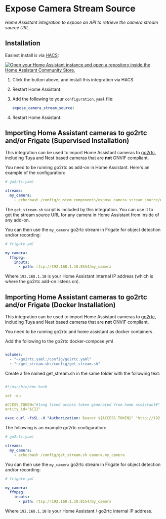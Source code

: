 # Expose Camera Stream Source

_Home Assistant integration to expose an API to retrieve the camera stream source URL._

## Installation

Easiest install is via [HACS](https://hacs.xyz/):

[![Open your Home Assistant instance and open a repository inside the Home Assistant Community Store.](https://my.home-assistant.io/badges/hacs_repository.svg)](https://my.home-assistant.io/redirect/hacs_repository/?owner=felipecrs&repository=hass-expose-camera-stream-source&category=integration)

1. Click the button above, and install this integration via HACS
2. Restart Home Assistant.
3. Add the following to your `configuration.yaml` file:

    ```yaml
    expose_camera_stream_source:
    ```
4. Restart Home Assistant.

## Importing Home Assistant cameras to go2rtc and/or Frigate (Supervised Installation)

This integration can be used to import Home Assistant cameras to [go2rtc](https://github.com/alexxit/go2rtc), including Tuya and Nest based cameras that are **not** ONVIF compliant.

You need to be running go2rtc as add-on in Home Assistant. Here's an example of the configuration:

```yaml
# go2rtc.yaml

streams:
  my_camera:
    - echo:bash /config/custom_components/expose_camera_stream_source/get_stream.sh camera.my_camera
```

The `get_stream.sh` script is included by this integration. You can use it to get the stream source URL for any camera in Home Assistant from inside of any add-on.

You can then use the `my_camera` go2rtc stream in Frigate for object detection and/or recording:

```yaml
# frigate.yml

my_camera:
  ffmpeg:
    inputs:
      - path: rtsp://192.168.1.10:8554/my_camera
```

Where `192.168.1.10` is your Home Assistant internal IP address (which is where the go2rtc add-on listens on).

## Importing Home Assistant cameras to go2rtc and/or Frigate (Docker Installation)

This integration can be used to import Home Assistant cameras to [go2rtc](https://github.com/alexxit/go2rtc), including Tuya and Nest based cameras that are **not** ONVIF compliant.

You need to be running go2rtc and home assistant as docker containers.

Add the following to the go2rtc docker-compose.yml

```yaml

volumes:
  - "~/go2rtc.yaml:/config/go2rtc.yaml"
  - "~/get_stream.sh:/config/get_stream.sh"
```
Create a file named get_stream.sh in the same folder with the following text:

```yaml

#!/usr/bin/env bash

set -eu

ACCESS_TOKEN="#long lived access token generated from home assistant#"
entity_id="${1}"

exec curl -fsSL -H "Authorization: Bearer ${ACCESS_TOKEN}" "http://192.168.1.10:8123/api/camera_stream_source/${entity_id}"

```
The following is an example go2rtc configuration:
```yaml
# go2rtc.yaml

streams:
  my_camera:
    - echo:bash /config/get_stream.sh camera.my_camera
```

You can then use the `my_camera` go2rtc stream in Frigate for object detection and/or recording:

```yaml
# frigate.yml

my_camera:
  ffmpeg:
    inputs:
      - path: rtsp://192.168.1.10:8554/my_camera
```

Where `192.168.1.10` is your Home Assistant / go2rtc internal IP address.


